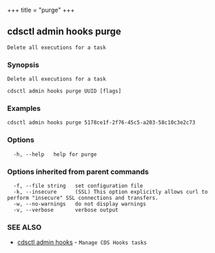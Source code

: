 +++
title = "purge"
+++
## cdsctl admin hooks purge

`Delete all executions for a task`

### Synopsis

`Delete all executions for a task`

```
cdsctl admin hooks purge UUID [flags]
```

### Examples

```
cdsctl admin hooks purge 5178ce1f-2f76-45c5-a203-58c10c3e2c73
```

### Options

```
  -h, --help   help for purge
```

### Options inherited from parent commands

```
  -f, --file string   set configuration file
  -k, --insecure      (SSL) This option explicitly allows curl to perform "insecure" SSL connections and transfers.
  -w, --no-warnings   do not display warnings
  -v, --verbose       verbose output
```

### SEE ALSO

* [cdsctl admin hooks](/manual/components/cdsctl/admin/hooks/)	 - `Manage CDS Hooks tasks`

